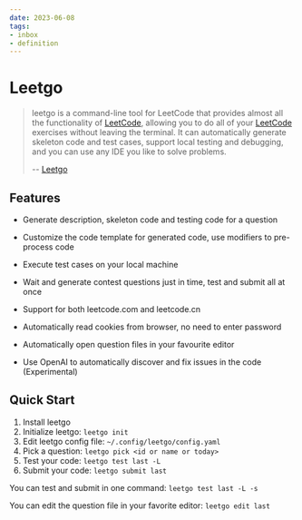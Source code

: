 ```yaml
---
date: 2023-06-08
tags:
- inbox
- definition
---
```


# Leetgo

> leetgo is a command-line tool for LeetCode that provides almost all the
> functionality of [LeetCode](./LeetCode.md), allowing you to do all of your [LeetCode](./LeetCode.md)
> exercises without leaving the terminal. It can automatically generate skeleton
> code and test cases, support local testing and debugging, and you can use any
> IDE you like to solve problems.
>
> -- [Leetgo](https://github.com/j178/leetgo)

## Features


- Generate description, skeleton code and testing code for a question
- Customize the code template for generated code, use modifiers to pre-process
  code

- Execute test cases on your local machine
- Wait and generate contest questions just in time, test and submit all at once
- Support for both leetcode.com and leetcode.cn
- Automatically read cookies from browser, no need to enter password
- Automatically open question files in your favourite editor
- Use OpenAI to automatically discover and fix issues in the code (Experimental)

## Quick Start

1. Install leetgo
2. Initialize leetgo: `leetgo init`
3. Edit leetgo config file: `~/.config/leetgo/config.yaml`
4. Pick a question: `leetgo pick <id or name or today>`
5. Test your code: `leetgo test last -L `
6. Submit your code: `leetgo submit last`

You can test and submit in one command: `leetgo test last -L -s`

You can edit the question file in your favorite editor: `leetgo edit last`